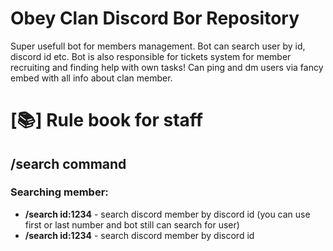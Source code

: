 <h1>Obey Clan Discord Bor Repository</h1>

<p>Super usefull bot for members management. Bot can search user by id, discord id etc. Bot is also responsible for tickets system for member recruiting and finding help with own tasks! Can ping and dm users via fancy embed with all info about clan member.</p>

<h1>[📚] Rule book for staff</h1>

<h2>/search command</h2>
<h3>Searching member:</h3>
<ul>
<li><b>/search id:1234</b> - search discord member by discord id (you can use first or last number and bot still can search for user)</li>
 <li><b>/search id:1234</b> - search discord member by discord id</li>
</ul>


